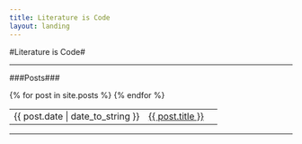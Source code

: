 ```yaml
---
title: Literature is Code
layout: landing
---
```



#Literature is Code#

-------

###Posts###

<table class="posts">
{% for post in site.posts %}
  <tr> 
        <td class=date> <span>{{ post.date | date_to_string }} </td>  <td class=postTitle><a href="{{ post.url }}">{{ post.title }}</a><td>
  </tr>
{% endfor %}
</table>

------



